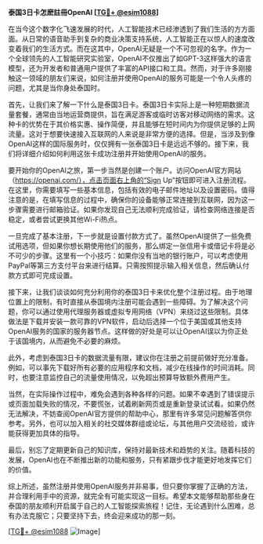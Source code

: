 **泰国3日卡怎麽註冊OpenAI [[TG💪+ @esim1088](https://t.me/s/esim1088)]**

在当今这个数字化飞速发展的时代，人工智能技术已经渗透到了我们生活的方方面面。从日常的语音助手到复杂的商业决策支持系统，人工智能正在以惊人的速度改变着我们的生活方式。而在这其中，OpenAI无疑是一个不可忽视的名字。作为一个全球领先的人工智能研究实验室，OpenAI不仅推出了如GPT-3这样强大的语言模型，还为开发者和普通用户提供了丰富的API接口和工具。然而，对于许多刚接触这一领域的朋友们来说，如何注册并使用OpenAI的服务可能是一个令人头疼的问题，尤其是当你身处泰国时。

首先，让我们来了解一下什么是泰国3日卡。泰国3日卡实际上是一种短期数据流量套餐，通常由当地运营商提供，旨在满足游客或临时访客对移动网络的需求。这种卡的优势在于其价格实惠、操作简便，并且能够在短时间内为你提供足够的上网流量。这对于想要快速接入互联网的人来说是非常方便的选择。但是，当涉及到像OpenAI这样的国际服务时，仅仅拥有一张泰国3日卡是远远不够的。接下来，我们将详细介绍如何利用这张卡成功注册并开始使用OpenAI的服务。

要开始你的OpenAI之旅，第一步当然是创建一个账户。访问OpenAI官方网站（https://openai.com/），点击页面右上角的“Sign Up”按钮即可进入注册流程。在这里，你需要填写一些基本信息，包括有效的电子邮件地址以及设置密码。值得注意的是，在填写信息的过程中，确保你的设备能够正常连接到互联网，因为这一步骤需要进行邮箱验证。如果你发现自己无法顺利完成验证，请检查网络连接是否稳定，或者尝试更换其他Wi-Fi热点。

一旦完成了基本注册，下一步就是设置付款方式了。虽然OpenAI提供了一些免费试用选项，但如果你想长期使用他们的服务，那么绑定一张信用卡或借记卡将是必不可少的步骤。这里有一个小技巧：如果你没有当地的银行账户，可以考虑使用PayPal等第三方支付平台来进行结算。只需按照提示输入相关信息，然后确认付款方式即可完成设置。

接下来，让我们谈谈如何充分利用你的泰国3日卡来优化整个注册过程。由于地理位置上的限制，有时直接从泰国境内注册可能会遇到一些障碍。为了解决这个问题，你可以通过使用代理服务器或虚拟专用网络（VPN）来绕过这些限制。具体做法是下载并安装一款可靠的VPN软件，启动后选择一个位于美国或其他支持OpenAI服务的国家的服务器节点。这样做的好处是可以让OpenAI误以为你正处于该国境内，从而避免不必要的麻烦。

此外，考虑到泰国3日卡的数据流量有限，建议你在注册之前提前做好充分准备。例如，可以事先下载好所有必要的应用程序和文档，减少在线操作的时间消耗。同时，也要注意监控自己的流量使用情况，以免超出预算导致额外费用产生。

当然，在实际操作过程中，难免会遇到各种各样的问题。如果不幸遇到了错误提示或页面加载失败的情况，不要慌张，试着刷新网页或是重新登录试试看。如果仍然无法解决，不妨查阅OpenAI官方提供的帮助中心，那里有许多常见问题解答供你参考。另外，也可以加入相关的社交媒体群组或论坛，与其他用户交流经验，或许能获得更加具体的指导。

最后，别忘了定期更新自己的知识库，保持对最新技术和趋势的关注。随着科技的发展，OpenAI也在不断推出新的功能和服务，只有紧跟步伐才能更好地发挥它们的价值。

综上所述，虽然注册并使用OpenAI服务并非易事，但只要你掌握了正确的方法，并合理利用手中的资源，就完全有可能实现这一目标。希望本文能够帮助那些身在泰国的朋友顺利开启属于自己的人工智能探索旅程！记住，无论遇到什么困难，总有办法克服它；只要坚持下去，终会迎来成功的那一刻。

[[TG💪+ @esim1088](https://t.me/s/esim1088) ![Image](https://i.postimg.cc/4NQfJmqS/Snipaste-2025-05-13-00-14-12.png)]